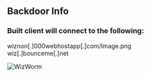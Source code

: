 ## Backdoor Info  
### Built client will connect to the following:  
wiznon[.]000webhostapp[.]com/Image.png  
wiz[.]bounceme[.]net  

![WizWorm](https://github.com/yuankong666/Ultimate-RAT-Collection/assets/128066597/564af0aa-7929-4895-ba19-4aa2e00a7b82)
